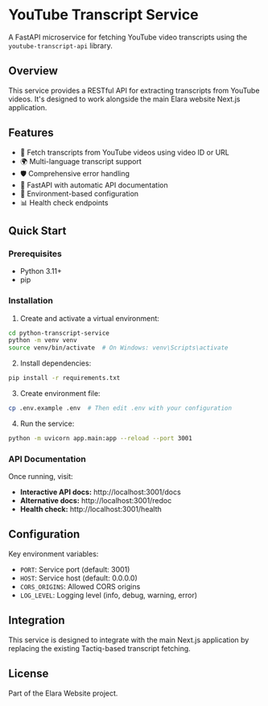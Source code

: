 # YouTube Transcript Service

A FastAPI microservice for fetching YouTube video transcripts using the `youtube-transcript-api` library.

## Overview

This service provides a RESTful API for extracting transcripts from YouTube videos. It's designed to work alongside the main Elara website Next.js application.

## Features

- 🎯 Fetch transcripts from YouTube videos using video ID or URL
- 🌍 Multi-language transcript support
- 🛡️ Comprehensive error handling
- 🚀 FastAPI with automatic API documentation
- 🔧 Environment-based configuration
- 📊 Health check endpoints

## Quick Start

### Prerequisites

- Python 3.11+
- pip

### Installation

1. Create and activate a virtual environment:
```bash
cd python-transcript-service
python -m venv venv
source venv/bin/activate  # On Windows: venv\Scripts\activate
```

2. Install dependencies:
```bash
pip install -r requirements.txt
```

3. Create environment file:
```bash
cp .env.example .env  # Then edit .env with your configuration
```

4. Run the service:
```bash
python -m uvicorn app.main:app --reload --port 3001
```

### API Documentation

Once running, visit:
- **Interactive API docs:** http://localhost:3001/docs
- **Alternative docs:** http://localhost:3001/redoc
- **Health check:** http://localhost:3001/health

## Configuration

Key environment variables:

- `PORT`: Service port (default: 3001)
- `HOST`: Service host (default: 0.0.0.0)
- `CORS_ORIGINS`: Allowed CORS origins
- `LOG_LEVEL`: Logging level (info, debug, warning, error)

## Integration

This service is designed to integrate with the main Next.js application by replacing the existing Tactiq-based transcript fetching.

## License

Part of the Elara Website project. 
